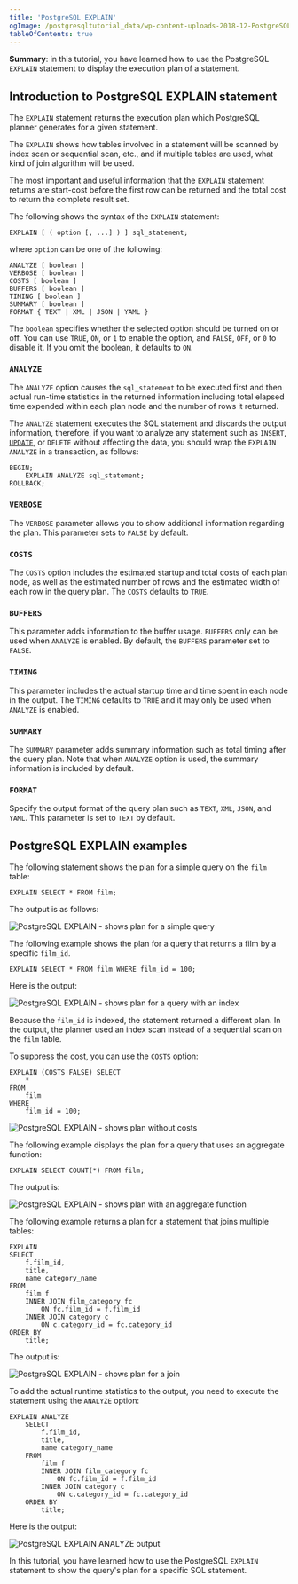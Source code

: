 ```yaml
---
title: 'PostgreSQL EXPLAIN'
ogImage: /postgresqltutorial_data/wp-content-uploads-2018-12-PostgreSQL-EXPLAIN-shows-plan-for-a-simple-query.png
tableOfContents: true
---
```


**Summary**: in this tutorial, you have learned how to use the PostgreSQL `EXPLAIN` statement to display the execution plan of a statement.



## Introduction to PostgreSQL EXPLAIN statement



The `EXPLAIN` statement returns the execution plan which PostgreSQL planner generates for a given statement.



The `EXPLAIN` shows how tables involved in a statement will be scanned by index scan or sequential scan, etc., and if multiple tables are used, what kind of join algorithm will be used.



The most important and useful information that the `EXPLAIN` statement returns are start-cost before the first row can be returned and the total cost to return the complete result set.



The following shows the syntax of the `EXPLAIN` statement:



```
EXPLAIN [ ( option [, ...] ) ] sql_statement;
```



where `option` can be one of the following:



```
ANALYZE [ boolean ]
VERBOSE [ boolean ]
COSTS [ boolean ]
BUFFERS [ boolean ]
TIMING [ boolean ]
SUMMARY [ boolean ]
FORMAT { TEXT | XML | JSON | YAML }
```



The `boolean` specifies whether the selected option should be turned on or off. You can use `TRUE`, `ON`, or `1` to enable the option, and `FALSE`, `OFF`, or `0` to disable it. If you omit the boolean, it defaults to `ON`.



### `ANALYZE`



The `ANALYZE` option causes the `sql_statement` to be executed first and then actual run-time statistics in the returned information including total elapsed time expended within each plan node and the number of rows it returned.



The `ANALYZE` statement executes the SQL statement and discards the output information, therefore, if you want to analyze any statement such as `INSERT`, [`UPDATE`](/docs/postgresql/postgresql-update), or `DELETE` without affecting the data, you should wrap the `EXPLAIN ANALYZE` in a transaction, as follows:



```
BEGIN;
    EXPLAIN ANALYZE sql_statement;
ROLLBACK;
```



### `VERBOSE`



The `VERBOSE` parameter allows you to show additional information regarding the plan. This parameter sets to `FALSE` by default.



### `COSTS`



The `COSTS` option includes the estimated startup and total costs of each plan node, as well as the estimated number of rows and the estimated width of each row in the query plan. The `COSTS` defaults to `TRUE`.



### `BUFFERS`



This parameter adds information to the buffer usage. `BUFFERS` only can be used when `ANALYZE` is enabled. By default, the `BUFFERS` parameter set to `FALSE`.



### `TIMING`



This parameter includes the actual startup time and time spent in each node in the output. The `TIMING` defaults to `TRUE` and it may only be used when `ANALYZE` is enabled.



### `SUMMARY`



The `SUMMARY` parameter adds summary information such as total timing after the query plan. Note that when `ANALYZE` option is used, the summary information is included by default.



### `FORMAT`



Specify the output format of the query plan such as `TEXT`, `XML`, `JSON`, and `YAML`. This parameter is set to `TEXT` by default.



## PostgreSQL EXPLAIN examples



The following statement shows the plan for a simple query on the `film` table:



```
EXPLAIN SELECT * FROM film;
```



The output is as follows:



![PostgreSQL EXPLAIN - shows plan for a simple query](/postgresqltutorial_data/wp-content-uploads-2018-12-PostgreSQL-EXPLAIN-shows-plan-for-a-simple-query.png)



The following example shows the plan for a query that returns a film by a specific `film_id`.



```
EXPLAIN SELECT * FROM film WHERE film_id = 100;
```



Here is the output:



![PostgreSQL EXPLAIN - shows plan for a query with an index](/postgresqltutorial_data/wp-content-uploads-2018-12-PostgreSQL-EXPLAIN-shows-plan-for-a-query-with-an-index.png)



Because the `film_id` is indexed, the statement returned a different plan. In the output, the planner used an index scan instead of a sequential scan on the `film` table.



To suppress the cost, you can use the `COSTS` option:



```
EXPLAIN (COSTS FALSE) SELECT
    *
FROM
    film
WHERE
    film_id = 100;
```



![PostgreSQL EXPLAIN - shows plan without costs](/postgresqltutorial_data/wp-content-uploads-2018-12-PostgreSQL-EXPLAIN-shows-plan-without-costs.png)



The following example displays the plan for a query that uses an aggregate function:



```
EXPLAIN SELECT COUNT(*) FROM film;
```



The output is:



![PostgreSQL EXPLAIN - shows plan with an aggregate function](/postgresqltutorial_data/wp-content-uploads-2018-12-PostgreSQL-EXPLAIN-shows-plan-with-an-aggregate-function.png)



The following example returns a plan for a statement that joins multiple tables:



```
EXPLAIN
SELECT
    f.film_id,
    title,
    name category_name
FROM
    film f
    INNER JOIN film_category fc
        ON fc.film_id = f.film_id
    INNER JOIN category c
        ON c.category_id = fc.category_id
ORDER BY
    title;
```



The output is:



![PostgreSQL EXPLAIN - shows plan for a join](/postgresqltutorial_data/wp-content-uploads-2018-12-PostgreSQL-EXPLAIN-shows-plan-for-a-join.png)



To add the actual runtime statistics to the output, you need to execute the statement using the `ANALYZE` option:



```
EXPLAIN ANALYZE
    SELECT
        f.film_id,
        title,
        name category_name
    FROM
        film f
        INNER JOIN film_category fc
            ON fc.film_id = f.film_id
        INNER JOIN category c
            ON c.category_id = fc.category_id
    ORDER BY
        title;
```



Here is the output:



![PostgreSQL EXPLAIN ANALYZE output](/postgresqltutorial_data/wp-content-uploads-2018-12-PostgreSQL-EXPLAIN-ANALYZE-output.png)



In this tutorial, you have learned how to use the PostgreSQL `EXPLAIN` statement to show the query's plan for a specific SQL statement.

